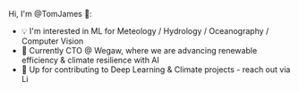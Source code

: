 
Hi, I'm @TomJames 👋:

- 💡 I'm interested in ML for Meteology / Hydrology / Oceanography / Computer Vision 
- 🧊 Currently CTO @ Wegaw, where we are advancing renewable efficiency & climate resilience with AI
- 🤙 Up for contributing to Deep Learning & Climate projects - reach out via <a href="https://www.linkedin.com/in/thomas-j-393969162/"><img src="https://upload.wikimedia.org/wikipedia/commons/8/81/LinkedIn_icon.svg" alt="LinkedIn" width="15" height="15"></a>
